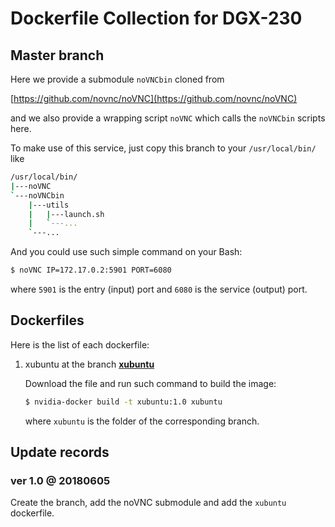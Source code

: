 # Dockerfile Collection for DGX-230

## Master branch

Here we provide a submodule `noVNCbin` cloned from 

[https://github.com/novnc/noVNC](https://github.com/novnc/noVNC)

and we also provide a wrapping script `noVNC` which calls the `noVNCbin` scripts here.

To make use of this service, just copy this branch to your `/usr/local/bin/` like

```Bash
/usr/local/bin/
|---noVNC
`---noVNCbin
    |---utils
    |   |---launch.sh
    |   `---...
    `---...
```

And you could use such simple command on your Bash:

```Bash
$ noVNC IP=172.17.0.2:5901 PORT=6080
```

where `5901` is the entry (input) port and `6080` is the service (output) port.

## Dockerfiles

Here is the list of each dockerfile:

1. xubuntu at the branch [**xubuntu**](../xubuntu)

   Download the file and run such command to build the image:
   
   ```Bash
   $ nvidia-docker build -t xubuntu:1.0 xubuntu
   ```
   
   where `xubuntu` is the folder of the corresponding branch.
   
## Update records

### ver 1.0 @ 20180605

Create the branch, add the noVNC submodule and add the `xubuntu` dockerfile.

